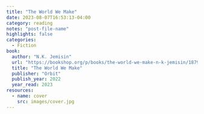 ```yaml
---
title: "The World We Make"
date: 2023-08-07T16:53:13-04:00
category: reading
notes: "post-file-name"
highlights: false
categories:
  - Fiction
book:
  author: "N.K. Jemisin"
  url: "https://bookshop.org/p/books/the-world-we-make-n-k-jemisin/18790430"
  title: "The World We Make"
  publisher: "Orbit"
  publish_year: 2022
  year_read: 2023
resources:
  - name: cover
    src: images/cover.jpg
---
```


